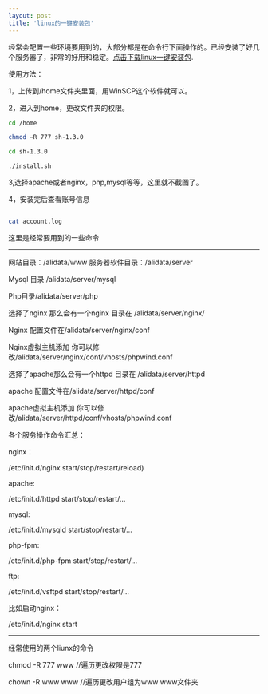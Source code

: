 ```yaml
---
layout: post
title: 'linux的一键安装包'
---
```

经常会配置一些环境要用到的，大部分都是在命令行下面操作的。已经安装了好几个服务器了，非常的好用和稳定。[点击下载linux一键安装包](/files/sh-1.3.0.zip).

使用方法：

1，上传到/home文件夹里面，用WinSCP这个软件就可以。

2，进入到home，更改文件夹的权限。

```sh
cd /home

chmod –R 777 sh-1.3.0

cd sh-1.3.0

./install.sh
```
3,选择apache或者nginx，php,mysql等等，这里就不截图了。

4，安装完后查看账号信息

```sh

cat account.log

```

这里是经常要用到的一些命令

---------------------------

网站目录：/alidata/www
服务器软件目录：/alidata/server

Mysql 目录 /alidata/server/mysql

Php目录/alidata/server/php

 

选择了nginx 那么会有一个nginx 目录在 /alidata/server/nginx/

Nginx 配置文件在/alidata/server/nginx/conf

Nginx虚拟主机添加 你可以修改/alidata/server/nginx/conf/vhosts/phpwind.conf

 

选择了apache那么会有一个httpd 目录在 /alidata/server/httpd

apache 配置文件在/alidata/server/httpd/conf

apache虚拟主机添加 你可以修改/alidata/server/httpd/conf/vhosts/phpwind.conf


各个服务操作命令汇总：


nginx：

/etc/init.d/nginx start/stop/restart/reload)


apache:

/etc/init.d/httpd start/stop/restart/...


mysql:

/etc/init.d/mysqld  start/stop/restart/...


php-fpm:

/etc/init.d/php-fpm  start/stop/restart/...


ftp:

/etc/init.d/vsftpd  start/stop/restart/...

比如启动nginx：

/etc/init.d/nginx start

-------------------------
经常使用的两个liunx的命令

chmod -R 777 www         //遍历更改权限是777

chown -R www www         //遍历更改用户组为www www文件夹
